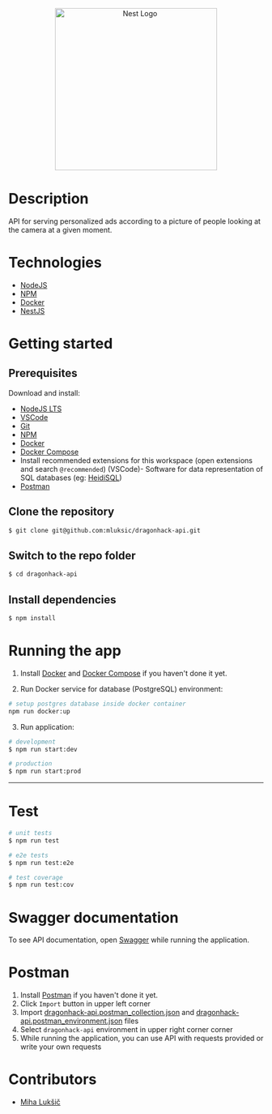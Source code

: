 <p align="center">
  <a href="http://nestjs.com/" target="blank"><img src="https://nestjs.com/img/logo_text.svg" width="320" alt="Nest Logo" /></a>
</p>

[travis-image]: https://api.travis-ci.org/nestjs/nest.svg?branch=master
[travis-url]: https://travis-ci.org/nestjs/nest
[linux-image]: https://img.shields.io/travis/nestjs/nest/master.svg?label=linux
[linux-url]: https://travis-ci.org/nestjs/nest
  

# Description

API for serving personalized ads according to a picture of people looking at the camera at a given moment.

# Technologies
- [NodeJS](https://nodejs.org/)
- [NPM](https://www.npmjs.com/)
- [Docker](https://www.docker.com/)
- [NestJS](https://nestjs.com/)

# Getting started

## Prerequisites

Download and install: 
- [NodeJS LTS](https://nodejs.org/)
- [VSCode](https://code.visualstudio.com/)
- [Git](https://git-scm.com/downloads)
- [NPM](https://www.npmjs.com/)
- [Docker](https://www.docker.com/)
- [Docker Compose](https://docs.docker.com/compose/install/)
- Install recommended extensions for this workspace (open extensions and search `@recommended`) (VSCode)- Software for data representation of SQL databases (eg: [HeidiSQL](https://www.heidisql.com/))
- [Postman](https://www.getpostman.com/downloads/)

## Clone the repository

```bash
$ git clone git@github.com:mluksic/dragonhack-api.git
```

## Switch to the repo folder

```bash
$ cd dragonhack-api
```

## Install dependencies

```bash
$ npm install
```

# Running the app

1. Install [Docker](https://docs.docker.com/install/) and [Docker Compose](https://docs.docker.com/compose/install/) if you haven't done it yet.

2. Run Docker service for database (PostgreSQL) environment:

```bash
# setup postgres database inside docker container
npm run docker:up
```

3. Run application:

```bash
# development
$ npm run start:dev
```

```bash
# production
$ npm run start:prod
```

----------

# Test

```bash
# unit tests
$ npm run test

# e2e tests
$ npm run test:e2e

# test coverage
$ npm run test:cov
```

# Swagger documentation

To see API documentation, open [Swagger](http://localhost:3000/api/docs/) while running the application.

# Postman

1. Install [Postman](https://www.getpostman.com/downloads/) if you haven't done it yet.
2. Click `Import` button in upper left corner
3. Import [dragonhack-api.postman_collection.json](dragonhack-api.postman_collection.json) and [dragonhack-api.postman_environment.json](dragonhack-api.postman_environment.json) files
4. Select `dragonhack-api` environment in upper right corner corner
5. While running the application, you can use API with requests provided or write your own requests

# Contributors

- [Miha Lukšič](https://github.com/mluksic)